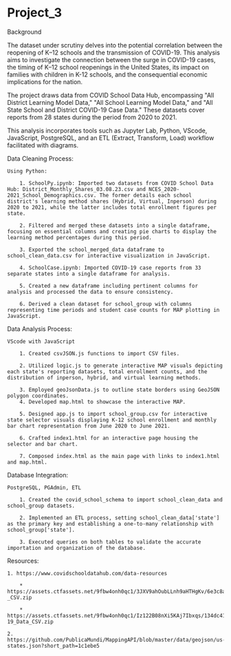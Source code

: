 # Project_3

Background

The dataset under scrutiny delves into the potential correlation between the reopening of K–12 schools and the transmission of COVID-19. This analysis aims to investigate the connection between the surge in COVID-19 cases, the timing of K–12 school reopenings in the United States, its impact on families with children in K-12 schools, and the consequential economic implications for the nation.

The project draws data from COVID School Data Hub, encompassing "All District Learning Model Data," "All School Learning Model Data," and "All State School and District COVID-19 Case Data." These datasets cover reports from 28 states during the period from 2020 to 2021. 

This analysis incorporates tools such as Jupyter Lab, Python, VScode, JavaScript, PostgreSQL, and an ETL (Extract, Transform, Load) workflow facilitated with diagrams.

Data Cleaning Process:

    Using Python:
    
        1. SchoolPy.ipynb: Imported two datasets from COVID School Data Hub: District_Monthly_Shares_03.08.23.csv and NCES_2020-2021_School_Demographics.csv. The former details each school district's learning method shares (Hybrid, Virtual, Inperson) during 2020 to 2021, while the latter includes total enrollment figures per state.
        
        2. Filtered and merged these datasets into a single dataframe, focusing on essential columns and creating pie charts to display the learning method percentages during this period.
        
        3. Exported the school_merged_data dataframe to school_clean_data.csv for interactive visualization in JavaScript.
        
        4. SchoolCase.ipynb: Imported COVID-19 case reports from 33 separate states into a single dataframe for analysis.
        
        5. Created a new dataframe including pertinent columns for analysis and processed the data to ensure consistency.
        
        6. Derived a clean dataset for school_group with columns representing time periods and student case counts for MAP plotting in JavaScript.

Data Analysis Process:

    VScode with JavaScript
    
        1. Created csvJSON.js functions to import CSV files.
        
        2. Utilized logic.js to generate interactive MAP visuals depicting each state's reporting datasets, total enrollment counts, and the distribution of inperson, hybrid, and virtual learning methods.
        
        3. Employed geoJsonData.js to outline state borders using GeoJSON polygon coordinates.
        4. Developed map.html to showcase the interactive MAP.
        
        5. Designed app.js to import school_group.csv for interactive state selector visuals displaying K-12 school enrollment and monthly bar chart representation from June 2020 to June 2021. 
        
        6. Crafted index1.html for an interactive page housing the selector and bar chart.
        
        7. Composed index.html as the main page with links to index1.html and map.html.

Database Integration:

    PostgreSQL, PGAdmin, ETL
    
        1. Created the covid_school_schema to import school_clean_data and school_group datasets.
        
        2. Implemented an ETL process, setting school_clean_data['state'] as the primary key and establishing a one-to-many relationship with school_group['state'].
        
        3. Executed queries on both tables to validate the accurate importation and organization of the database.

Resources: 

    1. https://www.covidschooldatahub.com/data-resources
    
        * https://assets.ctfassets.net/9fbw4onh0qc1/3JXV9ahOubLLnh9aHTHgKv/6e3c8a2baf1f2e0517edd9e454ee5c74/CSDH_District_Files_-_CSV.zip
        
        * https://assets.ctfassets.net/9fbw4onh0qc1/Iz122B08nXi5KAj7Ibxqs/134dc4172e422bae944910a7893e1477/CSDH_COVID-19_Data_CSV.zip
        
    2. https://github.com/PublicaMundi/MappingAPI/blob/master/data/geojson/us-states.json?short_path=1c1ebe5

       
    